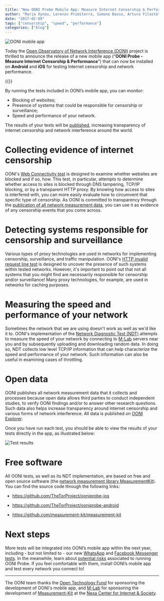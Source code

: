 ```yaml
---
title: "New OONI Probe Mobile App: Measure Internet Censorship & Performance"
author: "Maria Xynou, Lorenzo Primiterra, Simone Basso, Arturo Filastò"
date: "2017-02-09"
tags: ["censorship", "speed", "performance"]
categories: ["blog"]
---
```


![OONI mobile app](/post/ooni-mobile-app/ooni-mobile-app.jpg)

Today the [Open Observatory of Network Interference (OONI)](https://ooni.org/) project is thrilled to
announce the release of a new mobile app (“**OONI Probe - Measure Internet
Censorship & Performance**”) that can now be installed on **Android** and **iOS** for
testing Internet censorship and network performance.

{{<app-stores>}}

By running the tests included in OONI’s mobile app, you can monitor:

* Blocking of websites; 
* Presence of systems that could be responsible for censorship or surveillance; 
* Speed and performance of your network.

The results of your tests will be
[published](https://explorer.ooni.org/world/), increasing
transparency of internet censorship and network interference around the world.

# Collecting evidence of internet censorship

OONI's [Web Connectivity test](https://ooni.org/nettest/web-connectivity/) is designed to examine whether websites are blocked
and if so, how. This test, in particular, attempts to determine whether access
to sites is blocked through DNS tampering, TCP/IP blocking, or by a
transparent HTTP proxy. By knowing how access to sites is interfered with,
you can more easily evaluate how to circumvent that specific type of
censorship. As OONI is committed to transparency through the [publication of
all network measurement data](https://measurements.ooni.org/), you can use it as evidence of any censorship
events that you come across.

# Detecting systems responsible for censorship and surveillance

Various types of proxy technologies are used in networks for implementing
censorship, surveillance, and traffic manipulation. OONI's [HTTP invalid request line test](https://ooni.org/nettest/http-invalid-request-line/) is designed to uncover the presence of such systems within tested
networks. However, it's important to point out that not all systems that you
might find are necessarily responsible for censorship and/or surveillance! Many
proxy technologies, for example, are used in networks for caching purposes.

# Measuring the speed and performance of your network

Sometimes the network that we are using doesn't work as well as we'd like it to.
OONI's implementation of the [Network Diagnostic Test (NDT)](https://ooni.org/nettest/ndt/) attempts to measure
the speed of your network by connecting to [M-Lab](http://www.measurementlab.net/) servers near you and by
subsequently uploading and downloading random data. In doing so, NDT collects
low level TCP/IP information that can help characterize the speed and
performance of your network. Such information can also be useful in examining
cases of throttling.

# Open data

OONI publishes all network measurement data that it collects and processes
because open data allows third parties to conduct independent studies, to verify
OONI findings and/or to answer other research questions. Such data also helps
increase transparency around internet censorship and various forms of network
interference. All data is published on [OONI Explorer](https://explorer.ooni.org/world/).

Once you have run each test, you should be able to view the results of your
tests directly in the app, as illustrated below:

![Test results](/post/ooni-mobile-app/app-results.jpg)

# Free software

All OONI tests, as well as its NDT implementation, are based on free and open
source software (the [network measurement library
MeasurementKit](https://measurement-kit.github.io)). You can find the source
code through the following links:

* https://github.com/TheTorProject/ooniprobe-ios

* https://github.com/TheTorProject/ooniprobe-android

* https://github.com/measurement-kit/measurement-kit

# Next steps

More tests will be integrated into OONI’s mobile app within the next year,
including - but not limited to - our new
[WhatsApp](https://ooni.org/nettest/whatsapp/) and [Facebook Messenger tests](https://ooni.org/nettest/facebook-messenger/). In
the meanwhile, learn about [potential risks](https://ooni.org/about/risks/) associated to running
OONI Probe. If you feel comfortable with them, install OONI’s mobile app and test
every network you connect to!

-----------------------------------------------------------------------------------------------------------

The OONI team thanks the [Open Technology Fund](https://www.opentech.fund/) for
sponsoring the development of OONI's mobile app, and
[M-Lab](https://www.measurementlab.net/) for sponsoring the development of
[Measurement-Kit](https://github.com/measurement-kit/measurement-kit) at the
[Nexa Center for Internet &amp; Society](https://nexa.polito.it/).
